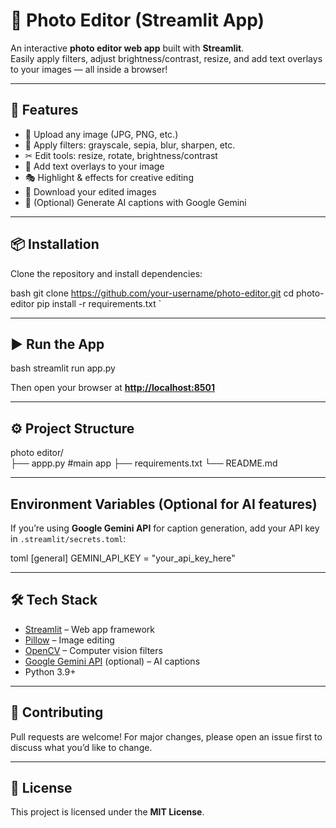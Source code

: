 # 📸 Photo Editor (Streamlit App)

An interactive **photo editor web app** built with **Streamlit**.  
Easily apply filters, adjust brightness/contrast, resize, and add text overlays to your images — all inside a browser!

---

## 🚀 Features
- 📂 Upload any image (JPG, PNG, etc.)
- 🎨 Apply filters: grayscale, sepia, blur, sharpen, etc.
- ✂ Edit tools: resize, rotate, brightness/contrast
- 📝 Add text overlays to your image
- 🎭 Highlight & effects for creative editing
- 💾 Download your edited images
- 🤖 (Optional) Generate AI captions with Google Gemini

---

## 📦 Installation

Clone the repository and install dependencies:

bash
git clone https://github.com/your-username/photo-editor.git
cd photo-editor
pip install -r requirements.txt
`

---

## ▶ Run the App

bash
streamlit run app.py


Then open your browser at **[http://localhost:8501](http://localhost:8501)**

---

## ⚙ Project Structure


photo editor/  
 ├── appp.py  #main app
 ├── requirements.txt
 └── README.md
 

---

##  Environment Variables (Optional for AI features)

If you’re using **Google Gemini API** for caption generation, add your API key in `.streamlit/secrets.toml`:

toml
[general]
GEMINI_API_KEY = "your_api_key_here"


---

## 🛠 Tech Stack

* [Streamlit](https://streamlit.io/) – Web app framework
* [Pillow](https://pillow.readthedocs.io/) – Image editing
* [OpenCV](https://opencv.org/) – Computer vision filters
* [Google Gemini API](https://ai.google.dev/) (optional) – AI captions
* Python 3.9+

---

## 🤝 Contributing

Pull requests are welcome! For major changes, please open an issue first to discuss what you’d like to change.

---

## 📜 License

This project is licensed under the **MIT License**.



